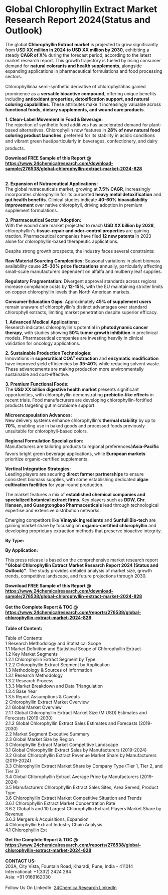 <h1>Global Chlorophyllin Extract Market Research Report 2024(Status and Outlook)</h1><p>The global <strong>Chlorophyllin Extract market</strong> is projected to grow significantly from <strong>USD XX million in 2024 to USD XX million by 2030</strong>, exhibiting a steady <strong>CAGR of X%</strong> during the forecast period, according to the latest market research report. This growth trajectory is fueled by rising consumer demand for <strong>natural colorants and health supplements</strong>, alongside expanding applications in pharmaceutical formulations and food processing sectors.</p><p>Chlorophyllinâa semi-synthetic derivative of chlorophyllâhas gained prominence as a <strong>versatile bioactive compound</strong>, offering unique benefits including <strong>antioxidant properties, detoxification support, and natural coloring capabilities</strong>. These attributes make it increasingly valuable across <strong>functional foods, dietary supplements, and wound care products</strong>.</p><p><strong>1. Clean-Label Movement in Food &amp; Beverage:</strong><br>
The rejection of synthetic food additives has accelerated demand for plant-based alternatives. Chlorophyllin now features in <strong>28% of new natural food coloring product launches</strong>, preferred for its stability in acidic conditions and vibrant green hueâparticularly in beverages, confectionery, and dairy products.</p><div><b>Download FREE Sample of this Report @ 
            <a href="https://www.24chemicalresearch.com/download-sample/276538/global-chlorophyllin-extract-market-2024-828">
            https://www.24chemicalresearch.com/download-sample/276538/global-chlorophyllin-extract-market-2024-828</a></b></div><br><p><strong>2. Expansion of Nutraceutical Applications:</strong><br>
The global nutraceuticals market, growing at <strong>7.5% CAGR</strong>, increasingly incorporates chlorophyllin for its purported <strong>heavy metal detoxification</strong> and <strong>gut health benefits</strong>. Clinical studies indicate <strong>40-60% bioavailability improvement</strong> over native chlorophyll, driving adoption in premium supplement formulations.</p><p><strong>3. Pharmaceutical Sector Adoption:</strong><br>
With the wound care market projected to reach <strong>USD XX billion by 2028</strong>, chlorophyllin's <strong>tissue-repair and odor-control properties</strong> are gaining traction. Pharmaceutical companies have filed <strong>12 new patents</strong> in 2023 alone for chlorophyllin-based therapeutic applications.</p><p>Despite strong growth prospects, the industry faces several constraints:</p><p><strong>Raw Material Sourcing Complexities:</strong> Seasonal variations in plant biomass availability cause <strong>25-30% price fluctuations</strong> annually, particularly affecting small-scale manufacturers dependent on alfalfa and mulberry leaf supplies.</p><p><strong>Regulatory Fragmentation:</strong> Divergent approval standards across regions increase compliance costs by <strong>12-15%</strong>, with the EU maintaining stricter limits on copper chlorophyllin levels than North American markets.</p><p><strong>Consumer Education Gaps:</strong> Approximately <strong>45% of supplement users</strong> remain unaware of chlorophyllin's distinct advantages over standard chlorophyll extracts, limiting market penetration despite superior efficacy.</p><p><strong>1. Advanced Medical Applications:</strong><br>
Research indicates chlorophyllin's potential in <strong>photodynamic cancer therapy</strong>, with studies showing <strong>50% tumor growth inhibition</strong> in preclinical models. Pharmaceutical companies are investing heavily in clinical validation for oncology applications.</p><p><strong>2. Sustainable Production Technologies:</strong><br>
Innovations in <strong>supercritical COÂ² extraction</strong> and <strong>enzymatic modification</strong> have improved yield efficiencies by <strong>35-40%</strong> while reducing solvent waste. These advancements are making production more environmentally sustainable and cost-effective.</p><p><strong>3. Premium Functional Foods:</strong><br>
The <strong>USD XX billion digestive health market</strong> presents significant opportunities, with chlorophyllin demonstrating <strong>prebiotic-like effects</strong> in recent trials. Food manufacturers are developing chlorophyllin-fortified products targeting gut microbiome support.</p><p><strong>Microencapsulation Advances:</strong><br>
	New delivery systems enhance chlorophyllin's <strong>thermal stability</strong> by up to <strong>70%</strong>, enabling use in baked goods and processed foods previously unsuitable for chlorophyll-based colors.</p><p><strong>Regional Formulation Specialization:</strong><br>
	Manufacturers are tailoring products to regional preferencesâ<strong>Asia-Pacific</strong> favors bright green beverage applications, while <strong>European markets</strong> prioritize organic-certified supplements.</p><p><strong>Vertical Integration Strategies:</strong><br>
	Leading players are securing <strong>direct farmer partnerships</strong> to ensure consistent biomass supplies, with some establishing dedicated <strong>algae cultivation facilities</strong> for year-round production.</p><p>The market features a mix of <strong>established chemical companies and specialized botanical extract firms</strong>. Key players such as <strong>DDW, Chr. Hansen, and Guangtongbao Pharmaceuticals</strong> lead through technological expertise and extensive distribution networks.</p><p>Emerging competitors like <strong>Vinayak Ingredients</strong> and <strong>Sunfull Bio-tech</strong> are gaining market share by focusing on <strong>organic-certified chlorophyllin</strong> and developing proprietary extraction methods that preserve bioactive integrity.</p><p><strong>By Type:</strong></p><p><strong>By Application:</strong></p><p>This press release is based on the comprehensive market research report <strong>"Global Chlorophyllin Extract Market Research Report 2024 (Status and Outlook)"</strong>. The study provides detailed analysis of market size, growth trends, competitive landscape, and future projections through 2030.</p><div><b>Download FREE Sample of this Report @ 
            <a href="https://www.24chemicalresearch.com/download-sample/276538/global-chlorophyllin-extract-market-2024-828">
            https://www.24chemicalresearch.com/download-sample/276538/global-chlorophyllin-extract-market-2024-828</a></b></div><br><div><b>Get the Complete Report & TOC @ 
            <a href="https://www.24chemicalresearch.com/reports/276538/global-chlorophyllin-extract-market-2024-828">
            https://www.24chemicalresearch.com/reports/276538/global-chlorophyllin-extract-market-2024-828</a></b></div><br>
            <b>Table of Content:</b><p>Table of Contents<br />
1 Research Methodology and Statistical Scope<br />
1.1 Market Definition and Statistical Scope of Chlorophyllin Extract<br />
1.2 Key Market Segments<br />
1.2.1 Chlorophyllin Extract Segment by Type<br />
1.2.2 Chlorophyllin Extract Segment by Application<br />
1.3 Methodology & Sources of Information<br />
1.3.1 Research Methodology<br />
1.3.2 Research Process<br />
1.3.3 Market Breakdown and Data Triangulation<br />
1.3.4 Base Year<br />
1.3.5 Report Assumptions & Caveats<br />
2 Chlorophyllin Extract Market Overview<br />
2.1 Global Market Overview<br />
2.1.1 Global Chlorophyllin Extract Market Size (M USD) Estimates and Forecasts (2019-2030)<br />
2.1.2 Global Chlorophyllin Extract Sales Estimates and Forecasts (2019-2030)<br />
2.2 Market Segment Executive Summary<br />
2.3 Global Market Size by Region<br />
3 Chlorophyllin Extract Market Competitive Landscape<br />
3.1 Global Chlorophyllin Extract Sales by Manufacturers (2019-2024)<br />
3.2 Global Chlorophyllin Extract Revenue Market Share by Manufacturers (2019-2024)<br />
3.3 Chlorophyllin Extract Market Share by Company Type (Tier 1, Tier 2, and Tier 3)<br />
3.4 Global Chlorophyllin Extract Average Price by Manufacturers (2019-2024)<br />
3.5 Manufacturers Chlorophyllin Extract Sales Sites, Area Served, Product Type<br />
3.6 Chlorophyllin Extract Market Competitive Situation and Trends<br />
3.6.1 Chlorophyllin Extract Market Concentration Rate<br />
3.6.2 Global 5 and 10 Largest Chlorophyllin Extract Players Market Share by Revenue<br />
3.6.3 Mergers & Acquisitions, Expansion<br />
4 Chlorophyllin Extract Industry Chain Analysis<br />
4.1 Chlorophyllin Ext</p><div><b>Get the Complete Report & TOC @ 
            <a href="https://www.24chemicalresearch.com/reports/276538/global-chlorophyllin-extract-market-2024-828">
            https://www.24chemicalresearch.com/reports/276538/global-chlorophyllin-extract-market-2024-828</a></b></div><br><b>CONTACT US:</b><br>
            203A, City Vista, Fountain Road, Kharadi, Pune, India - 411014<br>
            International: +1(332) 2424 294<br>
            Asia: +91 9169162030 <br><br>
            Follow Us On LinkedIn: <a href="https://www.linkedin.com/company/24chemicalresearch/">24ChemicalResearch LinkedIn</a>